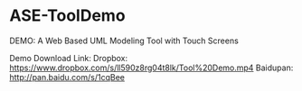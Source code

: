 ASE-ToolDemo
============

DEMO: A Web Based UML Modeling Tool with Touch Screens

Demo Download Link:
Dropbox: https://www.dropbox.com/s/ll590z8rg04t8lk/Tool%20Demo.mp4
Baidupan: http://pan.baidu.com/s/1cqBee
